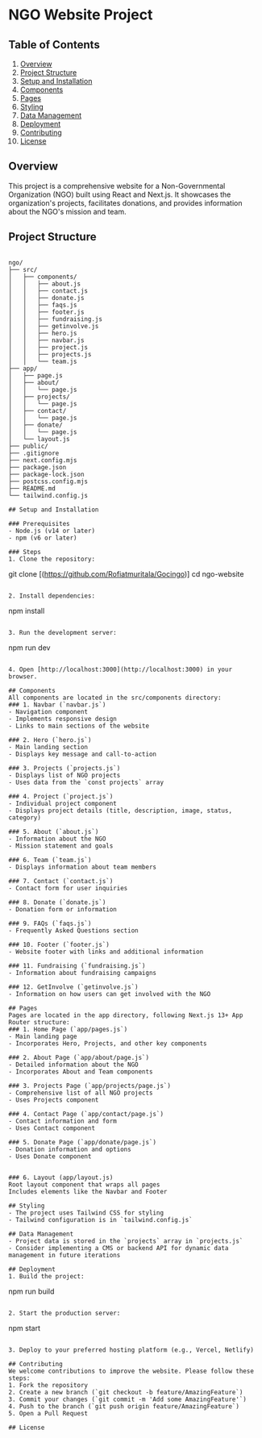 # NGO Website Project

## Table of Contents
1. [Overview](#overview)
2. [Project Structure](#project-structure)
3. [Setup and Installation](#setup-and-installation)
4. [Components](#components)
5. [Pages](#pages)
6. [Styling](#styling)
7. [Data Management](#data-management)
8. [Deployment](#deployment)
9. [Contributing](#contributing)
10. [License](#license)

## Overview
This project is a comprehensive website for a Non-Governmental Organization (NGO) built using React and Next.js. It showcases the organization's projects, facilitates donations, and provides information about the NGO's mission and team.

## Project Structure
```

ngo/
├── src/
│   ├── components/
│   │   ├── about.js
│   │   ├── contact.js
│   │   ├── donate.js
│   │   ├── faqs.js
│   │   ├── footer.js
│   │   ├── fundraising.js
│   │   ├── getinvolve.js
│   │   ├── hero.js
│   │   ├── navbar.js
│   │   ├── project.js
│   │   ├── projects.js
│   │   └── team.js
├── app/
│   ├── page.js
│   ├── about/
│   │   └── page.js
│   ├── projects/
│   │   └── page.js
│   ├── contact/
│   │   └── page.js
│   ├── donate/
│   │   └── page.js
│   └── layout.js
├── public/
├── .gitignore
├── next.config.mjs
├── package.json
├── package-lock.json
├── postcss.config.mjs
├── README.md
└── tailwind.config.js

## Setup and Installation

### Prerequisites
- Node.js (v14 or later)
- npm (v6 or later)

### Steps
1. Clone the repository:
   ```
   git clone [(https://github.com/Rofiatmuritala/Gocingo)]
   cd ngo-website
   ```

2. Install dependencies:
   ```
   npm install
   ```

3. Run the development server:
   ```
   npm run dev
   ```

4. Open [http://localhost:3000](http://localhost:3000) in your browser.

## Components
All components are located in the src/components directory:
### 1. Navbar (`navbar.js`)
- Navigation component
- Implements responsive design
- Links to main sections of the website

### 2. Hero (`hero.js`)
- Main landing section
- Displays key message and call-to-action

### 3. Projects (`projects.js`)
- Displays list of NGO projects
- Uses data from the `const projects` array

### 4. Project (`project.js`)
- Individual project component
- Displays project details (title, description, image, status, category)

### 5. About (`about.js`)
- Information about the NGO
- Mission statement and goals

### 6. Team (`team.js`)
- Displays information about team members

### 7. Contact (`contact.js`)
- Contact form for user inquiries

### 8. Donate (`donate.js`)
- Donation form or information

### 9. FAQs (`faqs.js`)
- Frequently Asked Questions section

### 10. Footer (`footer.js`)
- Website footer with links and additional information

### 11. Fundraising (`fundraising.js`)
- Information about fundraising campaigns

### 12. GetInvolve (`getinvolve.js`)
- Information on how users can get involved with the NGO

## Pages
Pages are located in the app directory, following Next.js 13+ App Router structure:
### 1. Home Page (`app/pages.js`)
- Main landing page
- Incorporates Hero, Projects, and other key components

### 2. About Page (`app/about/page.js`)
- Detailed information about the NGO
- Incorporates About and Team components

### 3. Projects Page (`app/projects/page.js`)
- Comprehensive list of all NGO projects
- Uses Projects component

### 4. Contact Page (`app/contact/page.js`)
- Contact information and form
- Uses Contact component

### 5. Donate Page (`app/donate/page.js`)
- Donation information and options
- Uses Donate component


### 6. Layout (app/layout.js)
Root layout component that wraps all pages
Includes elements like the Navbar and Footer

## Styling
- The project uses Tailwind CSS for styling
- Tailwind configuration is in `tailwind.config.js`

## Data Management
- Project data is stored in the `projects` array in `projects.js`
- Consider implementing a CMS or backend API for dynamic data management in future iterations

## Deployment
1. Build the project:
   ```
   npm run build
   ```

2. Start the production server:
   ```
   npm start
   ```

3. Deploy to your preferred hosting platform (e.g., Vercel, Netlify)

## Contributing
We welcome contributions to improve the website. Please follow these steps:
1. Fork the repository
2. Create a new branch (`git checkout -b feature/AmazingFeature`)
3. Commit your changes (`git commit -m 'Add some AmazingFeature'`)
4. Push to the branch (`git push origin feature/AmazingFeature`)
5. Open a Pull Request

## License


